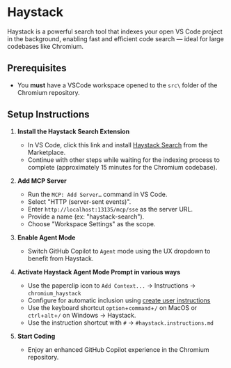 # Haystack
Haystack is a powerful search tool that indexes your open VS Code project in the
background, enabling fast and efficient code search — ideal for large codebases
like Chromium.

## Prerequisites
- You **must** have a VSCode workspace opened to the `src\` folder of the
  Chromium repository.

## Setup Instructions
1. **Install the Haystack Search Extension**
   - In VS Code, click this link and install
     [Haystack Search](vscode:extension/codetrek.haystack-search) from the
     Marketplace.
   - Continue with other steps while waiting for the indexing process to
     complete (approximately 15 minutes for the Chromium codebase).

2. **Add MCP Server**
   - Run the `MCP: Add Server…` command in VS Code.
   - Select "HTTP (server-sent events)".
   - Enter `http://localhost:13135/mcp/sse` as the server URL.
   - Provide a name (ex: "haystack-search").
   - Choose "Workspace Settings" as the scope.

3. **Enable Agent Mode**
   - Switch GitHub Copilot to `Agent` mode using the UX dropdown to benefit from
     Haystack.

4. **Activate Haystack Agent Mode Prompt in various ways**
   - Use the paperclip icon to `Add Context...` -> Instructions ->
     `chromium_haystack`
   - Configure for automatic inclusion using
     [create user instructions](../prompts/create_user_instructions.prompt.md)
   - Use the keyboard shortcut `option`+`command`+`/` on MacOS or
     `ctrl`+`alt`+`/` on Windows -> Haystack.
   - Use the instruction shortcut with `#` -> `#haystack.instructions.md`

5. **Start Coding**
   - Enjoy an enhanced GitHub Copilot experience in the Chromium repository.
